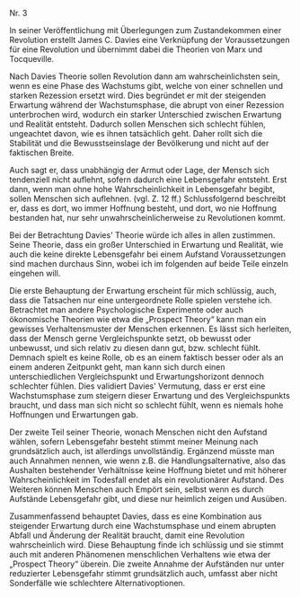 Nr. 3



In seiner Veröffentlichung mit Überlegungen zum Zustandekommen einer Revolution erstellt James C. Davies eine Verknüpfung der Voraussetzungen für eine Revolution und übernimmt dabei die Theorien von Marx und Tocqueville.



Nach Davies Theorie sollen Revolution dann am wahrscheinlichsten sein, wenn es eine Phase des Wachstums gibt, welche von einer schnellen und starken Rezession ersetzt wird. Dies begründet er mit der steigenden Erwartung während der Wachstumsphase, die abrupt von einer Rezession unterbrochen wird, wodurch ein starker Unterschied zwischen Erwartung und Realität entsteht. Dadurch sollen Menschen sich schlecht fühlen, ungeachtet davon, wie es ihnen tatsächlich geht. Daher rollt sich die Stabilität und die Bewusstseinslage der Bevölkerung und nicht auf der faktischen Breite.



Auch sagt er, dass unabhängig der Armut oder Lage, der Mensch sich tendenziell nicht auflehnt, sofern dadurch eine Lebensgefahr entsteht. Erst dann, wenn man ohne hohe Wahrscheinlichkeit in Lebensgefahr begibt, sollen Menschen sich auflehnen. (vgl. Z. 12 ff.) Schlussfolgernd beschreibt er, dass es dort, wo immer Hoffnung besteht, und dort, wo nie Hoffnung bestanden hat, nur sehr unwahrscheinlicherweise zu Revolutionen kommt.



Bei der Betrachtung Davies' Theorie würde ich alles in allen zustimmen. Seine Theorie, dass ein großer Unterschied in Erwartung und Realität, wie auch die keine direkte Lebensgefahr bei einem Aufstand Voraussetzungen sind machen durchaus Sinn, wobei ich im folgenden auf beide Teile einzeln eingehen will.



Die erste Behauptung der Erwartung erscheint für mich schlüssig, auch, dass die Tatsachen nur eine untergeordnete Rolle spielen verstehe ich. Betrachtet man andere Psychologische Experimente oder auch ökonomische Theorien wie etwa die „Prospect Theory“ kann man ein gewisses Verhaltensmuster der Menschen erkennen. Es lässt sich herleiten, dass der Mensch gerne Vergleichspunkte setzt, ob bewusst oder unbewusst, und sich relativ zu diesen dann gut, bzw. schlecht fühlt. Demnach spielt es keine Rolle, ob es an einem faktisch besser oder als an einem anderen Zeitpunkt geht, man kann sich durch einen unterschiedlichen Vergleichspunkt und Erwartungshorizont dennoch schlechter fühlen. Dies validiert Davies' Vermutung, dass er erst eine Wachstumsphase zum steigern dieser Erwartung und des Vergleichspunkts braucht, und dass man sich nicht so schlecht fühlt, wenn es niemals hohe Hoffnungen und Erwartungen gab.



Der zweite Teil seiner Theorie, wonach Menschen nicht den Aufstand wählen, sofern Lebensgefahr besteht stimmt meiner Meinung nach grundsätzlich auch, ist allerdings unvollständig. Ergänzend müsste man auch Annahmen nennen, wie wenn z.B. die Handlungsalternative, also das Aushalten bestehender Verhältnisse keine Hoffnung bietet und mit höherer Wahrscheinlichkeit im Todesfall endet als ein revolutionärer Aufstand. Des Weiteren können Menschen auch Empört sein, selbst wenn es durch Aufstände Lebensgefahr gibt, und diese nur heimlich zeigen und Ausüben.



Zusammenfassend behauptet Davies, dass es eine Kombination aus steigender Erwartung durch eine Wachstumsphase und einem abrupten Abfall und Änderung der Realität braucht, damit eine Revolution wahrscheinlich wird. Diese Behauptung finde ich schlüssig und sie stimmt auch mit anderen Phänomenen menschlichen Verhaltens wie etwa der „Prospect Theory“ überein. Die zweite Annahme der Aufständen nur unter reduzierter Lebensgefahr stimmt grundsätzlich auch, umfasst aber nicht Sonderfälle wie schlechtere Alternativoptionen.


